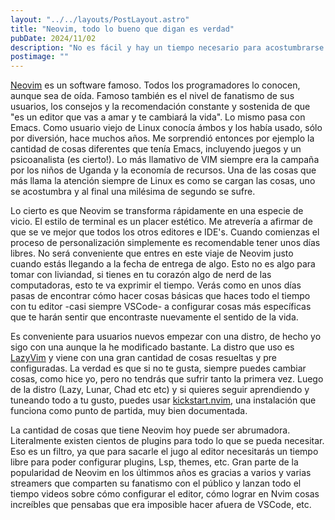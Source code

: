 ```yaml
---
layout: "../../layouts/PostLayout.astro"
title: "Neovim, todo lo bueno que digan es verdad"
pubDate: 2024/11/02
description: "No es fácil y hay un tiempo necesario para acostumbrarse y avanzar un poco, sin embargo cuando empiezas a despegar de verdad te gusta el editor. Es como en la antiguedad, cuando conocías un software y lo usabas con entusiasmo y dedicación, incluso con cariño."
postimage: ""
---
```


[Neovim](https://neovim.io) es un software famoso. Todos los programadores lo conocen, aunque sea de oída. Famoso también es el nivel de fanatismo de sus usuarios, los consejos y la recomendación constante y sostenida de que "es un editor que vas a amar y te cambiará la vida". Lo mismo pasa con Emacs. Como usuario viejo de Linux conocía ámbos y los había usado, sólo por diversión, hace muchos años. Me sorprendió entonces por ejemplo la cantidad de cosas diferentes que tenía Emacs, incluyendo juegos y un psicoanalista (es cierto!). Lo más llamativo de VIM siempre era la campaña por los niños de Uganda y la economía de recursos. Una de las cosas que más llama la atención siempre de Linux es como se cargan las cosas, uno se acostumbra y al final una milésima de segundo se sufre.

Lo cierto es que Neovim se transforma rápidamente en una especie de vicio. El estilo de terminal es un placer estético. Me atrevería a afirmar de que se ve mejor que todos los otros editores e IDE's. Cuando comienzas el proceso de personalización simplemente es recomendable tener unos días libres. No será conveniente que entres en este viaje de Neovim justo cuando estás llegando a la fecha de entrega de algo. Esto no es algo para tomar con liviandad, si tienes en tu corazón algo de nerd de las computadoras, esto te va exprimir el tiempo. Verás como en unos días pasas de encontrar cómo hacer cosas básicas que haces todo el tiempo con tu editor -casi siempre VSCode- a configurar cosas más específicas que te harán sentir que encontraste nuevamente el sentido de la vida.

Es conveniente para usuarios nuevos empezar con una distro, de hecho yo sigo con una aunque la he modificado bastante. La distro que uso es [LazyVim](https://www.lazyvim.org) y viene con una gran cantidad de cosas resueltas y pre configuradas. La verdad es que si no te gusta, siempre puedes cambiar cosas, como hice yo, pero no tendrás que sufrir tanto la primera vez. Luego de la distro (Lazy, Lunar, Chad etc etc) y si quieres seguir aprendiendo y tuneando todo a tu gusto, puedes usar [kickstart.nvim](https://github.com/nvim-lua/kickstart.nvim), una instalación que funciona como punto de partida, muy bien documentada.

La cantidad de cosas que tiene Neovim hoy puede ser abrumadora. Literalmente existen cientos de plugins para todo lo que se pueda necesitar. Eso es un filtro, ya que para sacarle el jugo al editor necesitarás un tiempo libre para poder configurar plugins, Lsp, themes, etc. Gran parte de la popularidad de Neovim en los últimmos años es gracias a varios y varias streamers que comparten su fanatismo con el público y lanzan todo el tiempo videos sobre cómo configurar el editor, cómo lograr en Nvim cosas increíbles que pensabas que era imposible hacer afuera de VSCode, etc.
